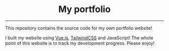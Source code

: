 <div align="center">
    <h1>My portfolio</h1>
    <hr>
</div>

This repository contains the source code for my own portfolio website!

I built my website using [Vue.js](https://vuejs.org/), [TailwindCSS](https://tailwindcss.com/) and JavaScript!
The whole point of this website is to track my development progress. Please enjoy!